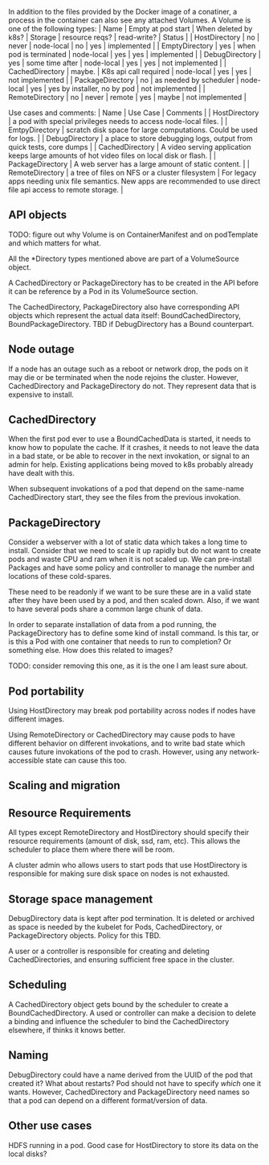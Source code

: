 In addition to the files provided by the Docker image of a conatiner, a process in the container can also see any attached Volumes. 
A Volume is one of the following types:
| Name             | Empty at pod start | When deleted by k8s?   | Storage    | resource reqs? | read-write? | Status      |
| HostDirectory    | no                 | never                  | node-local | no             | yes         | implemented |
| EmptyDirectory   | yes                | when pod is terminated | node-local | yes            | yes         | implemented |
| DebugDirectory   | yes                | some time after        | node-local | yes            | yes         | not implemented |
| CachedDirectory  | maybe.             | K8s api call required  | node-local | yes            | yes         | not implemented |
| PackageDirectory | no                 | as needed by scheduler | node-local |  yes           | yes by installer, no by pod |  not implemented |
| RemoteDirectory  | no                 | never                  | remote     | yes            | maybe       | not implemented |

Use cases and comments:
| Name               | Use Case | Comments |
| HostDirectory      | a pod with special privileges needs to access node-local files.  |
| EmtpyDirectory     | scratch disk space for large computations.  Could be used for logs.  |
| DebugDirectory     | a place to store debugging logs, output from quick tests, core dumps |
| CachedDirectory    | A video serving application keeps large amounts of hot video files on local disk or flash. |
| PackageDirectory   | A web server has a large amount of static content.  |
| RemoteDirectory   | a tree of files on NFS or a cluster filesystem      | For legacy apps needing unix file semantics.  New apps are recommended to use direct file api access to remote storage. |

## API objects
TODO: figure out why Volume is on ContainerManifest and on podTemplate and which matters for what.

All the *Directory types mentioned above are part of a VolumeSource object.

A CachedDirectory or PackageDirectory has to be created in the API before it can be reference by a Pod in its VolumeSource section.

The CachedDirectory, PackageDirectory also have corresponding API objects which represent the actual data itself:
BoundCachedDirectory, BoundPackageDirectory.  TBD if DebugDirectory has a Bound counterpart.

## Node outage

If a node has an outage such as a reboot or network drop, the pods on it may die or be terminated when the node rejoins the cluster.
However, CachedDirectory and PackageDirectory do not.  They represent data that is expensive to install.

## CachedDirectory

When the first pod ever to use a BoundCachedData is started, it needs to know how to populate the cache.
If it crashes, it needs to not leave the data in a bad state, or be able to recover in the next invokation, or signal to an admin for help.
Existing applications being moved to k8s probably already have dealt with this.

When subsequent invokations of a pod that depend on the same-name CachedDirectory start, they see the files from the previous invokation.

## PackageDirectory
Consider a webserver with a lot of static data which takes a long time to install.
Consider that we need to scale it up rapidly but do not want to create pods and waste CPU and ram when it is not scaled up.
We can pre-install Packages and have some policy and controller to manage the number and locations of these cold-spares.

These need to be readonly if we want to be sure these are in a valid state after they have been used by a pod, and then scaled down.
Also, if we want to have several pods share a common large chunk of data.

In order to separate installation of data from a pod running, the PackageDirectory has to define some kind of install command.
Is this tar, or is this a Pod with one container that needs to run to completion?  Or something else.  How does this related to images?

TODO: consider removing this one, as it is the one I am least sure about.


## Pod portability
Using HostDirectory may break pod portability across nodes if nodes have different images.

Using RemoteDirectory or CachedDirectory may cause pods to have different behavior on different invokations, and to write bad state which causes future invokations of the pod to crash.  However, using any network-accessible state can cause this too.

## Scaling and migration


## Resource Requirements

All types except RemoteDirectory and HostDirectory should specify their resource requirements (amount of disk, ssd, ram, etc).
This allows the scheduler to place them where there will be room.

A cluster admin who allows users to start pods that use HostDirectory is responsible for making sure disk space on nodes is not exhausted.

## Storage space management
DebugDirectory data is kept after pod termination.  It is deleted or archived as space is needed by the kubelet for Pods, CachedDirectory, or PackageDirectory objects.
Policy for this TBD.

A user or a controller is responsible for creating and deleting CachedDirectories, and ensuring sufficient free space in the cluster.

## Scheduling
A CachedDirectory object gets bound by the scheduler to create a BoundCachedDirectory.
A used or controller can make a decision to delete a binding and influence the scheduler to bind the CachedDirectory elsewhere, if thinks it knows better.

## Naming

DebugDirectory could have a name derived from the UUID of the pod that created it?  What about restarts?  Pod should not have to specify _which_ one it wants.
However, CachedDirectory and PackageDirectory need names so that a pod can depend on a different format/version of data.

## Other use cases
HDFS running in a pod.  Good case for HostDirectory to store its data on the local disks?


